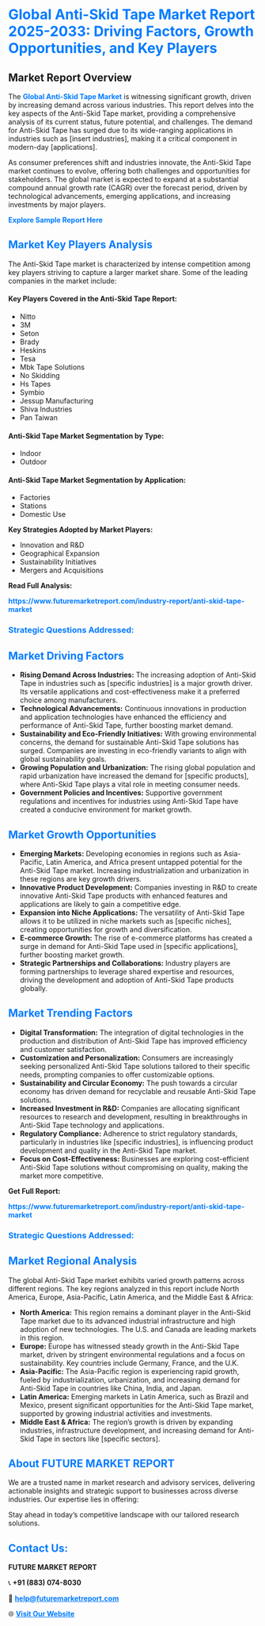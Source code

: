 <h1 style="color: #007BFF;">Global Anti-Skid Tape Market Report 2025-2033: Driving Factors, Growth Opportunities, and Key Players</h1>

<section id="overview">
<h2>Market Report Overview</h2>
<p>The <a href="https://www.futuremarketreport.com/industry-report/anti-skid-tape-market" style="color: #007BFF; text-decoration: none;"><strong>Global Anti-Skid Tape Market</strong></a> is witnessing significant growth, driven by increasing demand across various industries. This report delves into the key aspects of the Anti-Skid Tape market, providing a comprehensive analysis of its current status, future potential, and challenges. The demand for Anti-Skid Tape has surged due to its wide-ranging applications in industries such as [insert industries], making it a critical component in modern-day [applications].</p>
<p>As consumer preferences shift and industries innovate, the Anti-Skid Tape market continues to evolve, offering both challenges and opportunities for stakeholders. The global market is expected to expand at a substantial compound annual growth rate (CAGR) over the forecast period, driven by technological advancements, emerging applications, and increasing investments by major players.</p>
</section>

<section id="overview">
<p><a href="https://www.futuremarketreport.com/request-sample/reportId=31443" style="color: #007BFF; text-decoration: none;"><strong>Explore Sample Report Here</strong></a></p>
</section>

<section id="key-players">
<h2 style="color: #007BFF;">Market Key Players Analysis</h2>
<p>The Anti-Skid Tape market is characterized by intense competition among key players striving to capture a larger market share. Some of the leading companies in the market include:</p>
<h4>Key Players Covered in the Anti-Skid Tape Report:</h4>
<ul><li>Nitto</li><li>3M</li><li>Seton</li><li>Brady</li><li>Heskins</li><li>Tesa</li><li>Mbk Tape Solutions</li><li>No Skidding</li><li>Hs Tapes</li><li>Symbio</li><li>Jessup Manufacturing</li><li>Shiva Industries</li><li>Pan Taiwan</li></ul>
<h4>Anti-Skid Tape Market Segmentation by Type:</h4>
<ul><li>Indoor</li><li>Outdoor</li></ul>

<h4>Anti-Skid Tape Market Segmentation by Application:</h4>
<ul><li>Factories</li><li>Stations</li><li>Domestic Use</li></ul>
<p><strong>Key Strategies Adopted by Market Players:</strong></p>
<ul>
<li>Innovation and R&D</li>
<li>Geographical Expansion</li>
<li>Sustainability Initiatives</li>
<li>Mergers and Acquisitions</li>
</ul>
</section>

<section>
<p><strong>Read Full Analysis: </strong></p><a href="https://www.futuremarketreport.com/industry-report/anti-skid-tape-market" style="color: #007BFF; text-decoration: none;"><strong>https://www.futuremarketreport.com/industry-report/anti-skid-tape-market</strong></a>
<h3 style="color: #007BFF;">Strategic Questions Addressed:</h3>
</section>

<section id="driving-factors">
<h2 style="color: #007BFF;">Market Driving Factors</h2>
<ul>
<li><strong>Rising Demand Across Industries:</strong> The increasing adoption of Anti-Skid Tape in industries such as [specific industries] is a major growth driver. Its versatile applications and cost-effectiveness make it a preferred choice among manufacturers.</li>
<li><strong>Technological Advancements:</strong> Continuous innovations in production and application technologies have enhanced the efficiency and performance of Anti-Skid Tape, further boosting market demand.</li>
<li><strong>Sustainability and Eco-Friendly Initiatives:</strong> With growing environmental concerns, the demand for sustainable Anti-Skid Tape solutions has surged. Companies are investing in eco-friendly variants to align with global sustainability goals.</li>
<li><strong>Growing Population and Urbanization:</strong> The rising global population and rapid urbanization have increased the demand for [specific products], where Anti-Skid Tape plays a vital role in meeting consumer needs.</li>
<li><strong>Government Policies and Incentives:</strong> Supportive government regulations and incentives for industries using Anti-Skid Tape have created a conducive environment for market growth.</li>
</ul>
</section>

<section id="growth-opportunities">
<h2 style="color: #007BFF;">Market Growth Opportunities</h2>
<ul>
<li><strong>Emerging Markets:</strong> Developing economies in regions such as Asia-Pacific, Latin America, and Africa present untapped potential for the Anti-Skid Tape market. Increasing industrialization and urbanization in these regions are key growth drivers.</li>
<li><strong>Innovative Product Development:</strong> Companies investing in R&D to create innovative Anti-Skid Tape products with enhanced features and applications are likely to gain a competitive edge.</li>
<li><strong>Expansion into Niche Applications:</strong> The versatility of Anti-Skid Tape allows it to be utilized in niche markets such as [specific niches], creating opportunities for growth and diversification.</li>
<li><strong>E-commerce Growth:</strong> The rise of e-commerce platforms has created a surge in demand for Anti-Skid Tape used in [specific applications], further boosting market growth.</li>
<li><strong>Strategic Partnerships and Collaborations:</strong> Industry players are forming partnerships to leverage shared expertise and resources, driving the development and adoption of Anti-Skid Tape products globally.</li>
</ul>
</section>

<section id="trending-factors">
<h2 style="color: #007BFF;">Market Trending Factors</h2>
<ul>
<li><strong>Digital Transformation:</strong> The integration of digital technologies in the production and distribution of Anti-Skid Tape has improved efficiency and customer satisfaction.</li>
<li><strong>Customization and Personalization:</strong> Consumers are increasingly seeking personalized Anti-Skid Tape solutions tailored to their specific needs, prompting companies to offer customizable options.</li>
<li><strong>Sustainability and Circular Economy:</strong> The push towards a circular economy has driven demand for recyclable and reusable Anti-Skid Tape solutions.</li>
<li><strong>Increased Investment in R&D:</strong> Companies are allocating significant resources to research and development, resulting in breakthroughs in Anti-Skid Tape technology and applications.</li>
<li><strong>Regulatory Compliance:</strong> Adherence to strict regulatory standards, particularly in industries like [specific industries], is influencing product development and quality in the Anti-Skid Tape market.</li>
<li><strong>Focus on Cost-Effectiveness:</strong> Businesses are exploring cost-efficient Anti-Skid Tape solutions without compromising on quality, making the market more competitive.</li>
</ul>
</section>

<section>
<p><strong>Get Full Report: </strong></p><a href="https://www.futuremarketreport.com/industry-report/anti-skid-tape-market" style="color: #007BFF; text-decoration: none;"><strong>https://www.futuremarketreport.com/industry-report/anti-skid-tape-market</strong></a>
<h3 style="color: #007BFF;">Strategic Questions Addressed:</h3>
</section>


<section id="regional-analysis">
<h2 style="color: #007BFF;">Market Regional Analysis</h2>
<p>The global Anti-Skid Tape market exhibits varied growth patterns across different regions. The key regions analyzed in this report include North America, Europe, Asia-Pacific, Latin America, and the Middle East & Africa:</p>
<ul>
<li><strong>North America:</strong> This region remains a dominant player in the Anti-Skid Tape market due to its advanced industrial infrastructure and high adoption of new technologies. The U.S. and Canada are leading markets in this region.</li>
<li><strong>Europe:</strong> Europe has witnessed steady growth in the Anti-Skid Tape market, driven by stringent environmental regulations and a focus on sustainability. Key countries include Germany, France, and the U.K.</li>
<li><strong>Asia-Pacific:</strong> The Asia-Pacific region is experiencing rapid growth, fueled by industrialization, urbanization, and increasing demand for Anti-Skid Tape in countries like China, India, and Japan.</li>
<li><strong>Latin America:</strong> Emerging markets in Latin America, such as Brazil and Mexico, present significant opportunities for the Anti-Skid Tape market, supported by growing industrial activities and investments.</li>
<li><strong>Middle East & Africa:</strong> The region’s growth is driven by expanding industries, infrastructure development, and increasing demand for Anti-Skid Tape in sectors like [specific sectors].</li>
</ul>
</section>

<footer>
<h2 style="color: #007BFF;">About FUTURE MARKET REPORT</h2>
<p>We are a trusted name in market research and advisory services, delivering actionable insights and strategic support to businesses across diverse industries. Our expertise lies in offering:</p>

<p>Stay ahead in today’s competitive landscape with our tailored research solutions.</p>

<h2 style="color: #007BFF;">Contact Us:</h2>
<p><strong>FUTURE MARKET REPORT</strong></p>
<p>📞 <strong>+91 (883) 074-8030</strong></p>
<p>📧 <strong><a href="mailto:help@futuremarketreport.com" style="color: #007BFF;">help@futuremarketreport.com</a></strong></p>
<p>🌐 <strong><a href="https://www.futuremarketreport.com/" style="color: #007BFF;">Visit Our Website</a></strong></p>
</footer>